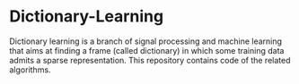 # Dictionary-Learning
Dictionary learning is a branch of signal processing and machine learning that aims at finding a frame (called dictionary) in which some training data admits a sparse representation. This repository contains code of the related algorithms.
